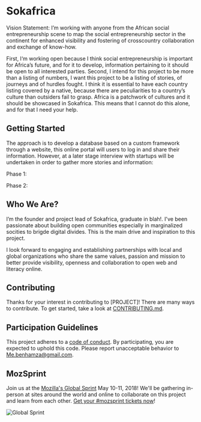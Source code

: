 # Sokafrica

Vision Statement: I’m working with anyone from the African social entrepreneurship scene to map the social entrepreneurship sector in the continent for enhanced visibility and fostering of crosscountry collaboration and exchange of know-how.

First, I‘m working open because I think social entrepreneurship is important for Africa’s future, and for it to develop, information pertaining to it should be open to all interested parties. Second, I intend for this project to be more than a listing of numbers, I want this project to be a listing of stories, of journeys and of hurdles fought. I think it is essential to have each country listing covered by a native, because there are peculiarities to a country’s culture than outsiders fail to grasp. Africa is a patchwork of cultures and it should be showcased in Sokafrica. This means that I cannot do this alone, and for that I need your help.

## Getting Started

The approach is to develop a database based on a custom framework through a website, this online portal will users to log in and share their information. However, at a later stage interview with startups will be undertaken in order to gather more stories and information:

Phase 1: 

Phase 2: 

## Who We Are?

I’m the founder and project lead of Sokafrica, graduate in blah!. I've been passionate about building open communities especially in marginalized socities to brigde digital divides. This is the main drive and inspiration to this project.

I look forward to engaging and establishing partnerships with local and global organizations who share the same values, passion and mission to better provide visibility, openness and collaboration to open web and literacy online.

## Contributing

Thanks for your interest in contributing to [PROJECT]! There are many ways to contribute. To get started, take a look at [CONTRIBUTING.md](CONTRIBUTING.md).

## Participation Guidelines

This project adheres to a [code of conduct](CODE_OF_CONDUCT.md). By participating, you are expected to uphold this code. Please report unacceptable behavior to Me.benhamza@gmail.com.

## MozSprint

Join us at the [Mozilla's Global Sprint](http://mzl.la/global-sprint/) May 10-11, 2018! We'll be gathering in-person at sites around the world and online to collaborate on this project and learn from each other. [Get your #mozsprint tickets now](http://mzl.la/global-sprint/)!

![Global Sprint](https://user-images.githubusercontent.com/617994/37716586-3b0397a0-2cf5-11e8-8c6f-bad01f67f50e.jpg)
